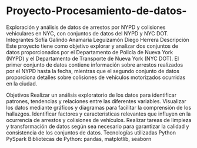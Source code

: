 # Proyecto-Procesamiento-de-datos-
Exploración y análisis de datos de arrestos por NYPD y colisiones vehiculares en NYC, con conjuntos de datos del NYPD y NYC DOT.
Integrantes
Sofía Galindo
Anamaria Leguizamón
Diego Herrera
Descripción
Este proyecto tiene como objetivo explorar y analizar dos conjuntos de datos proporcionados por el Departamento de Policía de Nueva York (NYPD) y el Departamento de Transporte de Nueva York (NYC DOT). El primer conjunto de datos contiene información sobre arrestos realizados por el NYPD hasta la fecha, mientras que el segundo conjunto de datos proporciona detalles sobre colisiones de vehículos motorizados ocurridas en la ciudad.

Objetivos
Realizar un análisis exploratorio de los datos para identificar patrones, tendencias y relaciones entre las diferentes variables.
Visualizar los datos mediante gráficos y diagramas para facilitar la comprensión de los hallazgos.
Identificar factores y características relevantes que influyen en la ocurrencia de arrestos y colisiones de vehículos.
Realizar tareas de limpieza y transformación de datos según sea necesario para garantizar la calidad y consistencia de los conjuntos de datos.
Tecnologías utilizadas
Python
PySpark
Bibliotecas de Python: pandas, matplotlib, seaborn

